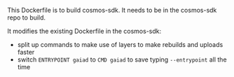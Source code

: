 This Dockerfile is to build cosmos-sdk. It needs to be in the cosmos-sdk repo to build.

It modifies the existing Dockerfile in the cosmos-sdk:

 - split up commands to make use of layers to make rebuilds and uploads faster
 - switch `ENTRYPOINT gaiad` to `CMD gaiad` to save typing `--entrypoint` all the time